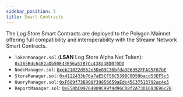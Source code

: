 ```yaml
---
sidebar_position: 5
title: Smart Contracts
---
```


The Log Store Smart Contracts are deployed to the Polygon Mainnet offering full compatibility and interoperability with the Streamr Network Smart Contracts.

- `TokenManager.sol` (**LSAN** Log Store Alpha Net Token): [`0x365Bdc64E2aDb50E43E56a53B7Cc438d48D0f0DD`](https://polygonscan.com/address/0x365Bdc64E2aDb50E43E56a53B7Cc438d48D0f0DD)
- `NodeManager.sol`: [`0xeb21022d952e5De09C30bfda9E6352FFA95F67bE`](https://polygonscan.com/address/0xeb21022d952e5De09C30bfda9E6352FFA95F67bE)
- `StoreManager.sol`: [`0x4122433b76a7aE5CF56C539BC0D59bacd53EF5c5`](https://polygonscan.com/address/0x4122433b76a7aE5CF56C539BC0D59bacd53EF5c5)
- `QueryManager.sol`: [`0xF609f73B908f39856659aEdc45C37513792ac4e5`](https://polygonscan.com/address/0xF609f73B908f39856659aEdc45C37513792ac4e5)
- `ReportManager.sol`: [`0xE50bC09764889C99f4d96C08f2A73D1693E96c2B`](https://polygonscan.com/address/0xE50bC09764889C99f4d96C08f2A73D1693E96c2B)
